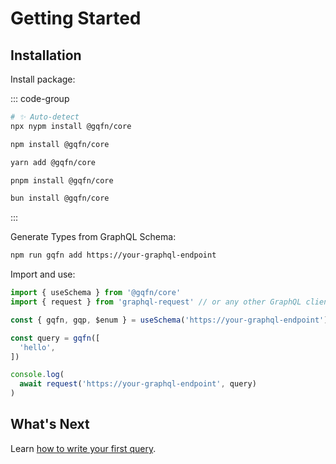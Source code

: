 # Getting Started

## Installation

Install package:

::: code-group
```bash [nypm]
# ✨ Auto-detect
npx nypm install @gqfn/core
```
```bash [npm]
npm install @gqfn/core
```
```bash [yarn]
yarn add @gqfn/core
```
```bash [pnpm]
pnpm install @gqfn/core
```
```bash [bun]
bun install @gqfn/core
```
:::

Generate Types from GraphQL Schema:

```bash
npm run gqfn add https://your-graphql-endpoint
```

Import and use:

```ts
import { useSchema } from '@gqfn/core'
import { request } from 'graphql-request' // or any other GraphQL client

const { gqfn, gqp, $enum } = useSchema('https://your-graphql-endpoint')

const query = gqfn([
  'hello',
])

console.log(
  await request('https://your-graphql-endpoint', query)
)
```

## What's Next

Learn [how to write your first query](./first-query).
